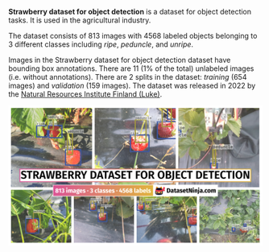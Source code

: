 **Strawberry dataset for object detection** is a dataset for object detection tasks. It is used in the agricultural industry. 

The dataset consists of 813 images with 4568 labeled objects belonging to 3 different classes including *ripe*, *peduncle*, and *unripe*.

Images in the Strawberry dataset for object detection dataset have bounding box annotations. There are 11 (1% of the total) unlabeled images (i.e. without annotations). There are 2 splits in the dataset: *training* (654 images) and *validation* (159 images). The dataset was released in 2022 by the [Natural Resources Institute Finland (Luke)](https://www.luke.fi/en).

<img src="https://github.com/dataset-ninja/strawberry-dataset-for-object-detection/raw/main/visualizations/poster.png">
